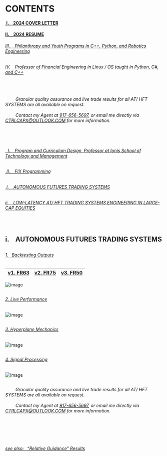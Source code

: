 # CONTENTS

#### [&nbsp;I. &ensp; 2024 COVER LETTER ](https://github.com/user-attachments/files/17799543/2024.COVER.LETTER.pdf)

#### [II. &ensp; 2024 RESUME ](https://github.com/user-attachments/files/17799627/2024.RESUME.APPLICATION.FULL.pdf)

###### [III. &ensp; Philanthropy and Youth Programs in C++, Python, and Robotics Engineering ](https://github.com/ions29/cpp-reading-material/tree/main?tab=readme-ov-file#fix-programming-resources)

###### [IV. &ensp; Professor of Financial Engineering in Linux / OS taught in Python, C#, and C++ ](https://github.com/ions29/cpp-reading-material/tree/main)


</br>

###### &ensp; &ensp; &ensp; Granular quality assurance and live trade results for all AT/ HFT SYSTEMS are all available on request. </br>  </br>  &ensp; &ensp; &ensp; Contact my Agent at [917-656-5697](tel:19176565697), or email me directly via CTRLCAPX@OUTLOOK.COM for more information.
</br>



## <professor of Financial Engineering in Windows and Linux OS>

###### [&nbsp;&nbsp;I. &ensp;  Program and Curriculum Design, Professor at Ionis School of Technology and Management](https://github.com/ions29/cpp-reading-material/tree/main?tab=readme-ov-file#graduate-programs)

<!-- CURRICULUM  https://github.com/ions29/cpp-reading-material/tree/main/00.%20Ionis%20School%20of%20Technology%20and%20Management -->
<!-- GRADES https://github.com/ions29/cpp-reading-material/tree/main/00.%20Ionis%20School%20of%20Technology%20and%20Management/Gradebook -->

###### [&nbsp;II. &ensp; FIX Programming](https://github.com/ions29/cpp-reading-material/tree/main?tab=readme-ov-file#fix-programming-resources)


## <autonomous Futures Trading Systems in outright CL GC ES NQ YM ZB ZN E6 and their Micro Contracts>


###### [&nbsp;i. &ensp;  AUTONOMOUS FUTURES TRADING SYSTEMS](https://github.com/CTRLcapX/Strategy-Metrics/blob/main/README.md#1-backtesting-outputs)

###### [ii. &ensp; LOW-LATENCY AT/ HFT TRADING SYSTEMS ENGINEERING IN LARGE-CAP EQUITIES](https://github.com/CTRLcapX/2023-LARGE-CAP-AT/tree/main#10-system-development-for-at--hft-systems-in-equities)

</br>

## i. &ensp; AUTONOMOUS FUTURES TRADING SYSTEMS

## <backtesting data>
###### [1.&ensp; Backtesting Outputs](https://github.com/CTRLcapX/Strategy-Metrics/blob/main/1.%20Backtesting%20Blotter.md#1--backtesting-system-performance)



[v1. FR63](https://github.com/CTRLcapX/Strategy-Metrics/blob/main/1.%20Backtesting%20Blotter.md#system-1-fr63)  |  [v2. FR75](https://github.com/CTRLcapX/Strategy-Metrics/blob/main/1.%20Backtesting%20Blotter.md#system-2-fr75)  | [v3. FR50](https://github.com/CTRLcapX/Strategy-Metrics/blob/main/1.%20Backtesting%20Blotter.md#system-3-fr50)
:-------------------------|:-------------------------|:-------------------------

![image](https://github.com/user-attachments/assets/906400fd-936b-4728-bce9-f7a82ffaed0f)


## <live performance data>
###### [2. Live Performance](https://github.com/CTRLcapX/Strategy-Metrics/blob/main/2.%20Live%20Performance%20Data.md#2--cme-futures-live-performance)

![image](https://github.com/user-attachments/assets/7851b6da-3031-4161-b298-3dc105ced002)

## <Hyperplane Mechanics>
###### [3. Hyperplane Mechanics](https://github.com/CTRLcapX/Strategy-Metrics/blob/main/3.%20Hyperplane%20Mechanics.md#hyperplane-mechanics)

![image](https://github.com/user-attachments/assets/bb696884-46e9-4db2-9025-90ae8dd3910e)

## <signal processing>
###### [4. Signal Processing](https://github.com/CTRLcapX/Strategy-Metrics/blob/main/4.%20Signal%20Mode.md#4--signal-only-mode)
    
![image](https://github.com/user-attachments/assets/a79ece82-f7ee-4fe5-a6a9-7e06996a7cfd)

## <supplements>





## <contact information>



###### &ensp; &ensp; &ensp; Granular quality assurance and live trade results for all AT/ HFT SYSTEMS are all available on request. </br>  </br>  &ensp; &ensp; &ensp; Contact my Agent at [917-656-5697](tel:19176565697), or email me directly via CTRLCAPX@OUTLOOK.COM for more information.
</br>


</br>

</br>
    
###### [see also:&ensp; “Relative Guidance” Results](https://github.com/CTRLcapX/Strategy-Metrics/blob/main/4.%20Signal%20Mode.md#set-to-signal-only-on-or-around-932024)
